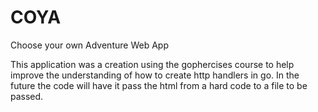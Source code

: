 # COYA
Choose your own Adventure Web App

This application was a creation using the gophercises course to help improve the understanding of how to create http handlers in go. In the future
the code will have it pass the html from a hard code to a file to be passed.
